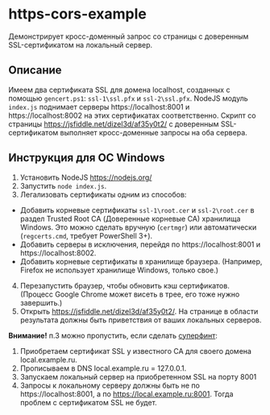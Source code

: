 # https-cors-example
Демонстрирует кросс-доменный запрос со страницы с доверенным SSL-сертификатом на локальный сервер.

Описание
--------
Имеем два сертификата SSL для домена localhost, созданных с помощью `gencert.ps1`: `ssl-1\ssl.pfx` и `ssl-2\ssl.pfx`.
NodeJS модуль `index.js` поднимает серверы https://localhost:8001 и https://localhost:8002 на этих сертификатах соответственно.
Скрипт со страницы https://jsfiddle.net/dizel3d/af35y0t2/ с доверенным SSL-сертификатом выполняет кросс-доменные запросы на оба сервера.

Инструкция для OC Windows
----------
1. Установить NodeJS https://nodejs.org/
2. Запустить `node index.js`.
3. Легализовать сертификаты одним из способов:
  * Добавить корневые сертификаты `ssl-1\root.cer` и `ssl-2\root.cer` в раздел Trusted Root CA (Доверенные корневые CA) хранилища Windows. Это можно сделать вручную (`certmgr`) или автоматически (`regcerts.cmd`, требует PowerShell 3+).
  * Добавить серверы в исключения, перейдя по https://localhost:8001 и https://localhost:8002.
  * Добавить корневые сертификаты в хранилище браузера. (Например, Firefox не использует хранилище Windows, только свое.)
4. Перезапустить браузер, чтобы обновить кэш сертификатов. (Процесс Google Chrome может висеть в трее, его тоже нужно завершить.)
5. Открыть https://jsfiddle.net/dizel3d/af35y0t2/. На странице в области результата должны быть приветствия от ваших локальных серверов.

**Внимание!** п.3 можно пропустить, если сделать [суперфинт](http://stackoverflow.com/questions/6793174/third-party-signed-ssl-certificate-for-localhost-127-0-0-1/22258328#22258328):

1. Приобретаем сертификат SSL у известного CA для своего домена local.example.ru.
2. Прописываем в DNS local.example.ru = 127.0.0.1.
3. Запускаем локальный сервер на приобретенном SSL на порту 8001
4. Запросы к локальному серверу должны быть не по https://localhost:8001, а по https://local.example.ru:8001. Тогда проблем с сертификатом SSL не будет.
